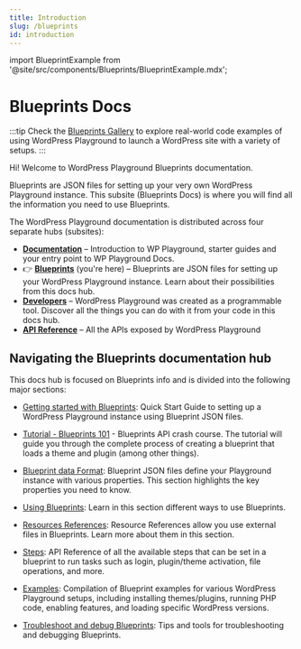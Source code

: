 ```yaml
---
title: Introduction
slug: /blueprints
id: introduction
---
```


import BlueprintExample from '@site/src/components/Blueprints/BlueprintExample.mdx';

# Blueprints Docs

:::tip
Check the [Blueprints Gallery](https://github.com/WordPress/blueprints/blob/trunk/GALLERY.md) to explore real-world code examples of using WordPress Playground to launch a WordPress site with a variety of setups.
:::

Hi! Welcome to WordPress Playground Blueprints documentation.

Blueprints are JSON files for setting up your very own WordPress Playground instance. This subsite (Blueprints Docs) is where you will find all the information you need to use Blueprints.

<p class="docs-hubs">The WordPress Playground documentation is distributed across four separate hubs (subsites):</p>

-   [**Documentation**](/wordpress-playground/) – Introduction to WP Playground, starter guides and your entry point to WP Playground Docs.
-   👉 [**Blueprints**](/wordpress-playground/blueprints) (you're here) – Blueprints are JSON files for setting up your WordPress Playground instance. Learn about their possibilities from this docs hub.
-   [**Developers**](/wordpress-playground/developers) – WordPress Playground was created as a programmable tool. Discover all the things you can do with it from your code in this docs hub.
-   [**API Reference**](/wordpress-playground/api) – All the APIs exposed by WordPress Playground

## Navigating the Blueprints documentation hub

This docs hub is focused on Blueprints info and is divided into the following major sections:

-   [Getting started with Blueprints](./01-index.md): Quick Start Guide to setting up a WordPress Playground instance using Blueprint JSON files.

-   [Tutorial - Blueprints 101](./blueprint-101/index.md) - Blueprints API crash course. The tutorial will guide you through the complete process of creating a blueprint that loads a theme and plugin (among other things).

-   [Blueprint data Format](./03-data-format.md): Blueprint JSON files define your Playground instance with various properties. This section highlights the key properties you need to know.

-   [Using Blueprints](./02-using-blueprints.md): Learn in this section different ways to use Blueprints.

-   [Resources References](./04-resources.md): Resource References allow you use external files in Blueprints. Learn more about them in this section.

-   [Steps](./05-steps.md): API Reference of all the available steps that can be set in a blueprint to run tasks such as login, plugin/theme activation, file operations, and more.

-   [Examples](./08-examples.md): Compilation of Blueprint examples for various WordPress Playground setups, including installing themes/plugins, running PHP code, enabling features, and loading specific WordPress versions.

-   [Troubleshoot and debug Blueprints](./09-troubleshoot-and-debug-blueprints.md): Tips and tools for troubleshooting and debugging Blueprints.
